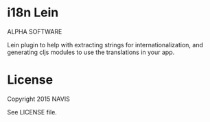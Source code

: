 # i18n Lein

ALPHA SOFTWARE

Lein plugin to help with extracting strings for internationalization, and generating cljs modules to use the
translations in your app.


# License 

Copyright 2015 NAVIS

See LICENSE file.
